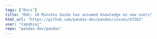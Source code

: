 ```yaml
---
tags: ["Docs"]
title: "DOC: 10 Minutes Guide has assumed knowledge on new users"
html_url: "https://github.com/pandas-dev/pandas/issues/47282"
user: "Capobiaj"
repo: "pandas-dev/pandas"
---
```


